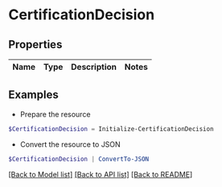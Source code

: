 # CertificationDecision
## Properties

Name | Type | Description | Notes
------------ | ------------- | ------------- | -------------

## Examples

- Prepare the resource
```powershell
$CertificationDecision = Initialize-CertificationDecision 
```

- Convert the resource to JSON
```powershell
$CertificationDecision | ConvertTo-JSON
```

[[Back to Model list]](../README.md#documentation-for-models) [[Back to API list]](../README.md#documentation-for-api-endpoints) [[Back to README]](../README.md)

